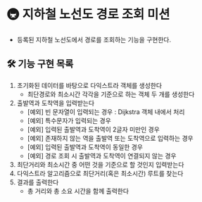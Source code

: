 # 🚇 지하철 노선도 경로 조회 미션
- 등록된 지하철 노선도에서 경로를 조회하는 기능을 구현한다.

## 🛠 기능 구현 목록
1. 초기화된 데이터를 바탕으로 다익스트라 객체를 생성한다
    - 최단경로와 최소시간 각각을 기준으로 하는 객체 두 개를 생성한다
1. 출발역과 도착역을 입력받는다
    - [예외] 빈 문자열이 입력되는 경우 : Dijkstra 객체 내에서 처리
    - [예외] 특수문자가 입력되는 경우
    - [예외] 입력된 출발역과 도착역이 2글자 미만인 경우
    - [예외] 존재하지 않는 역을 출발역 또는 도착역으로 입력하는 경우
    - [예외] 입력된 출발역과 도착역이 동일한 경우
    - [예외] 경로 조회 시 출발역과 도착역이 연결되지 않는 경우
1. 최단거리와 최소시간 중 어떤 것을 기준으로 할 것인지 입력받는다
1. 다익스트라 알고리즘으로 최단거리(혹은 최소시간) 루트를 찾는다
1. 결과를 출력한다
    - 총 거리와 총 소요 시간을 함께 출력한다